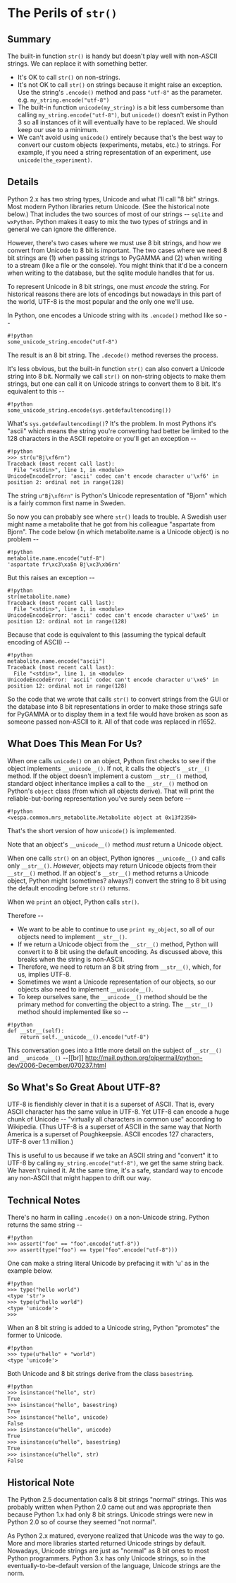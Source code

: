 # The Perils of `str()`
## Summary
The built-in function `str()` is handy but doesn't play well with non-ASCII
strings. We can replace it with something better.

 * It's OK to call `str()` on non-strings.
 * It's not OK to call `str()` on strings because it might raise an exception.
 Use the string's `.encode()`
 method and pass `"utf-8"` as the parameter. e.g. `my_string.encode("utf-8")`
 * The built-in function `unicode(my_string)` is a bit less cumbersome than 
 calling `my_string.encode("utf-8")`, but `unicode()` doesn't exist in 
 Python 3 so all instances of it will eventually have to be replaced. We should
 keep our use to a minimum.
 * We can't avoid using `unicode()` entirely because that's the best way 
 to convert our custom objects (experiments, metabs, etc.) to strings. For example,
 if you need a string representation of an experiment, use 
 `unicode(the_experiment)`.


## Details
Python 2.x has two string types, Unicode and what I'll call "8 bit" strings.
Most modern Python libraries return Unicode. (See the historical note
below.) That includes the two sources of most of our strings -- `sqlite` 
and `wxPython`. Python makes it easy to mix the two types of strings and in
general we can ignore the difference.

However, there's two cases where we must use 8 bit strings, and how we convert
from Unicode to 8 bit is important. The two cases where we need 8 bit strings
are (1) when passing strings to PyGAMMA and (2) when writing to a stream 
(like a file or the console). You might think that it'd be a concern when 
writing to the database, but the sqlite module handles that for us.

To represent Unicode in 8 bit strings, one must _encode_ the string. 
For historical reasons there are lots of encodings but nowadays in this
part of the world, UTF-8 is the most popular and the only one we'll use.

In Python, one encodes a Unicode string with its `.encode()` method like so --
```
#!python
some_unicode_string.encode("utf-8")
```

The result is an 8 bit string. The `.decode()` method reverses the process.


It's less obvious, but the built-in function `str()` can also convert a
Unicode string into 8 bit. Normally we call `str()` on non-string objects
to make them strings, but one can call it on Unicode strings to convert
them to 8 bit. It's equivalent to this -- 
```
#!python
some_unicode_string.encode(sys.getdefaultencoding())
```

What's `sys.getdefaultencoding()`? It's the problem. In most Pythons it's
"ascii" which means the string you're converting had better be limited to the
128 characters in the ASCII repetoire or you'll get an exception --

```
#!python
>>> str(u"Bj\xf6rn")
Traceback (most recent call last):
  File "<stdin>", line 1, in <module>
UnicodeEncodeError: 'ascii' codec can't encode character u'\xf6' in position 2: ordinal not in range(128)
```


The string `u"Bj\xf6rn"` is Python's Unicode representation of 
"Bjorn" which is a fairly common first name in Sweden.


So now you can probably see where `str()` leads to trouble. 
A Swedish user might name a metabolite that he got from his colleague
"aspartate from Bjorn". The code below (in which metabolite.name is a
Unicode object) is no problem -- 
```
#!python
metabolite.name.encode("utf-8")
'aspartate fr\xc3\xa5n Bj\xc3\xb6rn'
```

But this raises an exception -- 

```
#!python
str(metabolite.name)
Traceback (most recent call last):
  File "<stdin>", line 1, in <module>
UnicodeEncodeError: 'ascii' codec can't encode character u'\xe5' in position 12: ordinal not in range(128)
```

Because that code is equivalent to this (assuming the typical default 
encoding of ASCII) -- 
```
#!python
metabolite.name.encode("ascii")
Traceback (most recent call last):
  File "<stdin>", line 1, in <module>
UnicodeEncodeError: 'ascii' codec can't encode character u'\xe5' in position 12: ordinal not in range(128)
```


So the code that we wrote that calls `str()` to convert strings from the 
GUI or the database into 8 bit representations in order to make those strings
safe for PyGAMMA or to display them in a text file would have broken as soon as 
someone passed non-ASCII to it. All of that code was replaced in r1652.


## What Does This Mean For Us?
When one calls `unicode()` on an object, Python first checks to see if the object
implements `__unicode__()`. If not, it calls the object's `__str__()` method.
If the object doesn't implement a custom `__str__()` method, standard object
inheritance implies a call to the `__str__()` method on Python's `object` 
class (from which all objects derive). That will print 
the reliable-but-boring representation you've surely seen before --
```
#!python
<vespa.common.mrs_metabolite.Metabolite object at 0x13f2350>
```

That's the short version of how `unicode()` is implemented.

Note that an object's `__unicode__()` method _must_ return a Unicode object.


When one calls `str()` on an object, Python ignores `__unicode__()` and calls 
only `__str__()`. _However_, objects may return Unicode objects from their
`__str__()` method. If an object's `__str__()` method returns a Unicode 
object, Python might (sometimes? always?) convert 
the string to 8 bit using the default encoding before `str()` returns.

When we `print` an object, Python calls `str()`. 

Therefore --

 * We want to be able to continue to use `print my_object`, so all
 of our objects need to implement `__str__()`.
 * If we return a Unicode object from the `__str__()` method, Python will 
 convert it to 8 bit using the default encoding. As discussed above, this
 breaks when the string is non-ASCII.
 * Therefore, we need to return an 8 bit string from `__str__()`, which,
 for us, implies UTF-8.
 * Sometimes we want a Unicode representation of our objects, so our
 objects also need to implement `__unicode__()`.
 * To keep ourselves sane, the `__unicode__()` method should be the 
 primary method for converting the object to a string. The `__str__()`
 method should implemented like so --
```
#!python
def __str__(self):
    return self.__unicode__().encode("utf-8")
```

This conversation goes into a little more detail on the subject 
of `__str__()` and `__unicode__()` --[[br]]
http://mail.python.org/pipermail/python-dev/2006-December/070237.html


## So What's So Great About UTF-8?
UTF-8 is fiendishly clever in that it is a superset of ASCII. That is, every
ASCII character has the same value in UTF-8. Yet UTF-8 can encode a huge 
chunk of Unicode -- "virtually all characters in common use" according to
Wikipedia. (Thus UTF-8 is a superset of ASCII
in the same way that North America is a superset of Poughkeepsie. ASCII
encodes 127 characters, UTF-8 over 1.1 million.)

This is useful to us because if we take an ASCII string and "convert" it
to UTF-8 by calling `my_string.encode("utf-8")`, we get the same string back.
We haven't ruined it. At the same time, it's a safe, standard way to encode 
any non-ASCII that might happen to drift our way. 



## Technical Notes
There's no harm in calling `.encode()` on a non-Unicode string.
Python returns the same string --
```
#!python
>>> assert("foo" == "foo".encode("utf-8"))
>>> assert(type("foo") == type("foo".encode("utf-8")))
```


One can make a string literal Unicode by prefacing it with 'u' as in the
example below.

```
#!python
>>> type("hello world")
<type 'str'>
>>> type(u"hello world")
<type 'unicode'>
>>> 
```

When an 8 bit string is added to a Unicode string, Python "promotes"
the former to Unicode. 

```
#!python
>>> type(u"hello" + "world")
<type 'unicode'>
```

Both Unicode and 8 bit strings derive from the class `basestring`. 
```
#!python
>>> isinstance("hello", str)
True
>>> isinstance("hello", basestring)
True
>>> isinstance("hello", unicode)
False
>>> isinstance(u"hello", unicode)
True
>>> isinstance(u"hello", basestring)
True
>>> isinstance(u"hello", str)
False
```


## Historical Note
The Python 2.5 documentation calls 8 bit strings "normal" strings. 
This was probably written when Python 2.0 came out and was 
appropriate then because Python 1.x had only 8 bit strings. Unicode strings 
were new in Python 2.0 so of course they seemed "not normal". 

As Python 2.x
matured, everyone realized that Unicode was the way to go. More and more 
libraries started returned Unicode strings by default. Nowadays, Unicode 
strings are just as "normal" as 8 bit ones to most Python programmers.
Python 3.x has only Unicode strings, so in the eventually-to-be-default
version of the language, Unicode strings are the norm.

